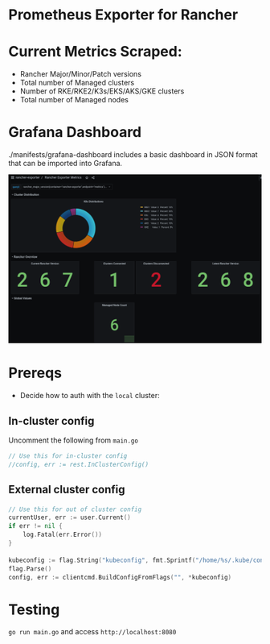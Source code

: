 # Prometheus Exporter for Rancher

# Current Metrics Scraped:

* Rancher Major/Minor/Patch versions
* Total number of Managed clusters
* Number of RKE/RKE2/K3s/EKS/AKS/GKE clusters
* Total number of Managed nodes

# Grafana Dashboard

./manifests/grafana-dashboard includes a basic dashboard in JSON format that can be imported into Grafana.

![Image of Dashboard example](dashboard.png)

# Prereqs

* Decide how to auth with the `local` cluster:

## In-cluster config

Uncomment the following from `main.go`

```go
// Use this for in-cluster config 
//config, err := rest.InClusterConfig()
```

## External cluster config

```go
// Use this for out of cluster config
currentUser, err := user.Current()
if err != nil {
	log.Fatal(err.Error())
}

kubeconfig := flag.String("kubeconfig", fmt.Sprintf("/home/%s/.kube/config", currentUser.Username), "absolute path to the kubeconfig file")
flag.Parse()
config, err := clientcmd.BuildConfigFromFlags("", *kubeconfig)
```

# Testing

`go run main.go` and access `http://localhost:8080`